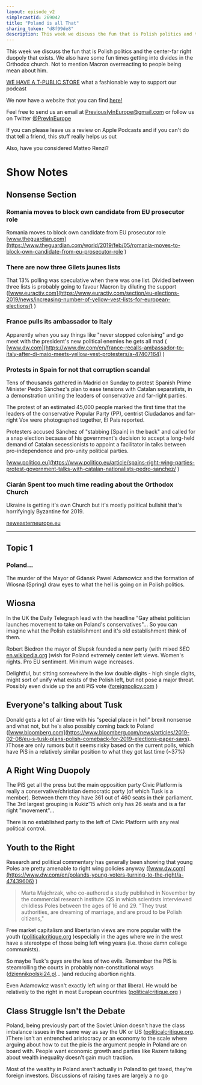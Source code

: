 ```yaml
---
layout: episode_v2
simplecastId: 269042
title: "Poland is all That"
sharing_token: "d8f99de8"
description: This week we discuss the fun that is Polish politics and the center-far right duopoly that exists. We also have some fun times getting into divides in the Orthodox church. Not to mention Macron overreacting to people being mean about him.
---
```


This week we discuss the fun that is Polish politics and the center-far right duopoly that exists. We also have some fun times getting into divides in the Orthodox church. Not to mention Macron overreacting to people being mean about him.

[WE HAVE A T-PUBLIC STORE][1] what a fashionable way to support our podcast

We now have a website that you can find [here!][2]

Feel free to send us an email at [PreviouslyInEurope@gmail.com][3] or follow us on Twitter [@PrevInEurope][4]

If you can please leave us a review on Apple Podcasts and if you can't do that tell a friend, this stuff really helps us out

Also, have you considered Matteo Renzi? 

  [1]:https://www.teepublic.com/user/previneurope
  [2]:http://previouslyineurope.eu/
  [3]:https://previouslyineurope@gmail.com
  [4]: https://twitter.com/PrevInEurope


# Show Notes

## Nonsense Section
### Romania moves to block own candidate from EU prosecutor role
Romania moves to block own candidate from EU prosecutor role [www.theguardian.com](https://www.theguardian.com/world/2019/feb/05/romania-moves-to-block-own-candidate-from-eu-prosecutor-role)

### There are now three Gilets jaunes lists
That 13% polling was speculative when there was one list. Divided between three lists is probably going to favour Macron by diluting the support ([www.euractiv.com](https://www.euractiv.com/section/eu-elections-2019/news/increasing-number-of-yellow-vest-lists-for-european-elections/))

### France pulls its ambassador to Italy
Apparently when you say things like "never stopped colonising" and go meet with the president's new political enemies he gets all mad ( [www.dw.com](https://www.dw.com/en/france-recalls-ambassador-to-italy-after-di-maio-meets-yellow-vest-protesters/a-47407164))

### Protests in Spain for not that corruption scandal


Tens of thousands gathered in Madrid on Sunday to protest Spanish Prime Minister Pedro Sánchez's plan to ease tensions with Catalan separatists, in a demonstration uniting the leaders of conservative and far-right parties.

The protest of an estimated 45,000 people marked the first time that the leaders of the conservative Popular Party (PP), centrist Ciudadanos and far-right Vox were photographed together, El País reported.

Protesters accused Sánchez of "stabbing [Spain] in the back" and called for a snap election because of his government's decision to accept a long-held demand of Catalan secessionists to appoint a facilitator in talks between pro-independence and pro-unity political parties.

[www.politico.eu](https://www.politico.eu/article/spains-right-wing-parties-protest-government-talks-with-catalan-nationalists-pedro-sanchez/)

### Ciarán Spent too much time reading about the Orthodox Church


Ukraine is getting it's own Church but it's mostly political bullshit that's horrifyingly Byzantine for 2019.

[neweasterneurope.eu](http://neweasterneurope.eu/2018/04/26/house-divided-orthodoxy-post-maidan-ukraine/)


------
## Topic 1
### Poland...
The murder of the Mayor of Gdansk Pawel Adamowicz and the formation of Wiosna (Spring) draw eyes to what the hell is going on in Polish politics.

## Wiosna

In the UK the Daily Telegraph lead with the headline "Gay atheist politician launches movement to take on Poland's conservatives"... So you can imagine what the Polish establishment and it's old establishment think of them.

Robert Biedron the mayor of Slupsk founded a new party (with mixed SEO [en.wikipedia.org](https://en.wikipedia.org/wiki/Spring_(political_party)) )wish for Poland extremely center left views. Women's rights. Pro EU sentiment. Minimum wage increases.

Delightful, but sitting somewhere in the low double digits - high single digits, might sort of unify what exists of the Polish left, but not pose a major threat. Possibly even divide up the anti PiS vote ([foreignpolicy.com](https://foreignpolicy.com/2019/02/08/the-future-of-politics-is-coming-to-poland/))

## Everyone's talking about Tusk

Donald gets a lot of air time with his "special place in hell" brexit nonsense and what not, but he's also possibly coming back to Poland ([www.bloomberg.com](https://www.bloomberg.com/news/articles/2019-02-08/eu-s-tusk-plans-polish-comeback-for-2019-elections-paper-says). )Those are only rumors but it seems risky based on the current polls, which have PiS in a relatively similar position to what they got last time (~37%)

## A Right Wing Duopoly

The PiS get all the press but the main opposition party Civic Platform is really a conservative/christian democratic party (of which Tusk is a member). Between them they have 361 out of 460 seats in their parliament. The 3rd largest grouping is Kukiz'15 which only has 26 seats and is a far right "movement"...

There is no established party to the left of Civic Platform with any real political control.

## Youth to the Right

Research and political commentary has generally been showing that young Poles are pretty amenable to right wing policies anyway ([www.dw.com](https://www.dw.com/en/polands-young-voters-turning-to-the-right/a-47439606))

> Marta Majchrzak, who co-authored a study published in November by the commercial research institute IQS in which scientists interviewed childless Poles between the ages of 16 and 29. "They trust authorities, are dreaming of marriage, and are proud to be Polish citizens,"

Free market capitalism and libertarian views are more popular with the youth ([politicalcritique.org](http://politicalcritique.org/cee/poland/2018/why-the-polish-left-is-losing/) )especially in the ages where we in the west have a stereotype of those being left wing years (i.e. those damn college communists).

So maybe Tusk's guys are the less of two evils. Remember the PiS is steamrolling the courts in probably non-constitutional ways ([dziennikpolski24.pl](https://dziennikpolski24.pl/dziekani-prawa-krytykuja-reforme-sadownictwa-wedlug-pis-wyrazamy-dezaprobate-dla-dzialan-wladz-panstwowych/ar/13505207)... )and reducing abortion rights.

Even Adamowicz wasn't exactly left wing or that liberal. He would be relatively to the right in most European countries ([politicalcritique.org](http://politicalcritique.org/cee/poland/2019/pawel-adamowicz-a-very-political-death-in-a-country-torn-by-culture-wars/))

## Class Struggle Isn't the Debate

Poland, being previously part of the Soviet Union doesn't have the class imbalance issues in the same way as say the UK or US ([politicalcritique.org](http://politicalcritique.org/cee/poland/2018/why-the-polish-left-is-losing/). )There isn't an entrenched aristocracy or an economy to the scale where arguing about how to cut the pie is the argument people in Poland are on board with. People want economic growth and parties like Razem talking about wealth inequality doesn't gain much traction.

Most of the wealthy in Poland aren't actually in Poland to get taxed, they're foreign investors. Discussions of raising taxes are largely a no go 
